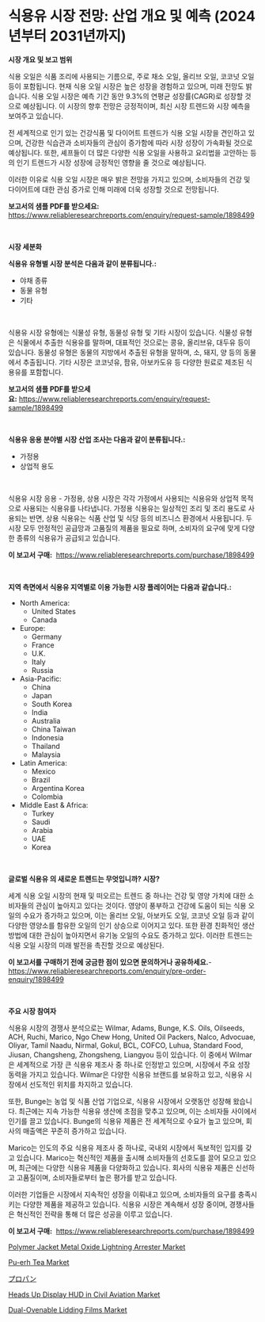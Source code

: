 <p><h1>식용유 시장 전망: 산업 개요 및 예측 (2024년부터 2031년까지)</h1></p><p><strong>시장 개요 및 보고 범위</strong></p>
<p><p>식용 오일은 식품 조리에 사용되는 기름으로, 주로 채소 오일, 올리브 오일, 코코넛 오일 등이 포함됩니다. 현재 식용 오일 시장은 높은 성장을 경험하고 있으며, 미래 전망도 밝습니다. 식용 오일 시장은 예측 기간 동안 9.3%의 연평균 성장률(CAGR)로 성장할 것으로 예상됩니다. 이 시장의 향후 전망은 긍정적이며, 최신 시장 트렌드와 시장 예측을 보여주고 있습니다.</p><p>전 세계적으로 인기 있는 건강식품 및 다이어트 트렌드가 식용 오일 시장을 견인하고 있으며, 건강한 식습관과 소비자들의 관심이 증가함에 따라 시장 성장이 가속화될 것으로 예상됩니다. 또한, 셰프들이 더 많은 다양한 식용 오일을 사용하고 요리법을 고안하는 등의 인기 트렌드가 시장 성장에 긍정적인 영향을 줄 것으로 예상됩니다.</p><p>이러한 이유로 식용 오일 시장은 매우 밝은 전망을 가지고 있으며, 소비자들의 건강 및 다이어트에 대한 관심 증가로 인해 미래에 더욱 성장할 것으로 전망됩니다.</p></p>
<p><strong>보고서의 샘플 PDF를 받으세요:</strong> <a href="https://www.reliableresearchreports.com/enquiry/request-sample/1898499">https://www.reliableresearchreports.com/enquiry/request-sample/1898499</a></p>
<p>&nbsp;</p>
<p><strong>시장 세분화</strong></p>
<p><strong>식용유 유형별 시장 분석은 다음과 같이 분류됩니다.:</strong></p>
<p><ul><li>야채 종류</li><li>동물 유형</li><li>기타</li></ul></p>
<p>&nbsp;</p>
<p><p>식용유 시장 유형에는 식물성 유형, 동물성 유형 및 기타 시장이 있습니다. 식물성 유형은 식물에서 추출한 식용유를 말하며, 대표적인 것으로는 콩유, 올리브유, 대두유 등이 있습니다. 동물성 유형은 동물의 지방에서 추출된 유형을 말하며, 소, 돼지, 양 등의 동물에서 추출됩니다. 기타 시장은 코코넛유, 팜유, 아보카도유 등 다양한 원료로 제조된 식용유를 포함합니다.</p></p>
<p><strong>보고서의 샘플 PDF를 받으세요:</strong>&nbsp;<a href="https://www.reliableresearchreports.com/enquiry/request-sample/1898499">https://www.reliableresearchreports.com/enquiry/request-sample/1898499</a></p>
<p>&nbsp;</p>
<p><strong> 식용유 응용 분야별 시장 산업 조사는 다음과 같이 분류됩니다.:</strong></p>
<p><ul><li>가정용</li><li>상업적 용도</li></ul></p>
<p>&nbsp;</p>
<p><p>식용유 시장 응용 - 가정용, 상용 시장은 각각 가정에서 사용되는 식용유와 상업적 목적으로 사용되는 식용유를 나타냅니다. 가정용 식용유는 일상적인 조리 및 조리 용도로 사용되는 반면, 상용 식용유는 식품 산업 및 식당 등의 비즈니스 환경에서 사용됩니다. 두 시장 모두 안정적인 공급망과 고품질의 제품을 필요로 하며, 소비자의 요구에 맞게 다양한 종류의 식용유가 공급되고 있습니다.</p></p>
<p><strong>이 보고서 구매:</strong>&nbsp; <a href="https://www.reliableresearchreports.com/purchase/1898499">https://www.reliableresearchreports.com/purchase/1898499</a></p>
<p>&nbsp;</p>
<p><strong>지역 측면에서 식용유 지역별로 이용 가능한 시장 플레이어는 다음과 같습니다.:</strong></p>
<p><ul>
    <li>
        North America:
        <ul>
            <li>United States</li>
            <li>Canada</li>
        </ul>
    </li>
    <li>
        Europe:
        <ul>
            <li>Germany</li>
            <li>France</li>
            <li>U.K.</li>
            <li>Italy</li>
            <li>Russia</li>
        </ul>
    </li>
    <li>
        Asia-Pacific:
        <ul>
            <li>China</li>
            <li>Japan</li>
            <li>South Korea</li>
            <li>India</li>
            <li>Australia</li>
            <li>China Taiwan</li>
            <li>Indonesia</li>
            <li>Thailand</li>
            <li>Malaysia</li>
        </ul>
    </li>
    <li>
        Latin America:
        <ul>
            <li>Mexico</li>
            <li>Brazil</li>
            <li>Argentina Korea</li>
            <li>Colombia</li>
        </ul>
    </li>
    <li>
        Middle East & Africa:
        <ul>
            <li>Turkey</li>
            <li>Saudi</li>
            <li>Arabia</li>
            <li>UAE</li>
            <li>Korea</li>
        </ul>
    </li>
    </ul></p>
<p>&nbsp;</p>
<p><strong>글로벌 식용유 의 새로운 트렌드는 무엇입니까? 시장?</strong></p>
<p><p>세계 식용 오일 시장의 현재 및 떠오르는 트렌드 중 하나는 건강 및 영양 가치에 대한 소비자들의 관심이 높아지고 있다는 것이다. 영양이 풍부하고 건강에 도움이 되는 식용 오일의 수요가 증가하고 있으며, 이는 올리브 오일, 아보카도 오일, 코코넛 오일 등과 같이 다양한 영양소를 함유한 오일의 인기 상승으로 이어지고 있다. 또한 환경 친화적인 생산 방법에 대한 관심이 높아지면서 유기농 오일의 수요도 증가하고 있다. 이러한 트렌드는 식용 오일 시장의 미래 발전을 촉진할 것으로 예상된다.</p></p>
<p><strong>이 보고서를 구매하기 전에 궁금한 점이 있으면 문의하거나 공유하세요.</strong>- <a href="https://www.reliableresearchreports.com/enquiry/pre-order-enquiry/1898499">https://www.reliableresearchreports.com/enquiry/pre-order-enquiry/1898499</a></p>
<p>&nbsp;</p>
<p><strong>주요 시장 참여자</strong></p>
<p><p>식용유 시장의 경쟁사 분석으로는 Wilmar, Adams, Bunge, K.S. Oils, Oilseeds, ACH, Ruchi, Marico, Ngo Chew Hong, United Oil Packers, Nalco, Advocuae, Oliyar, Tamil Naadu, Nirmal, Gokul, BCL, COFCO, Luhua, Standard Food, Jiusan, Changsheng, Zhongsheng, Liangyou 등이 있습니다. 이 중에서 Wilmar은 세계적으로 가장 큰 식용유 제조사 중 하나로 인정받고 있으며, 시장에서 주요 성장 동력을 가지고 있습니다. Wilmar은 다양한 식용유 브랜드를 보유하고 있고, 식용유 시장에서 선도적인 위치를 차지하고 있습니다. </p><p>또한, Bunge는 농업 및 식품 산업 기업으로, 식용유 시장에서 오랫동안 성장해 왔습니다. 최근에는 지속 가능한 식용유 생산에 초점을 맞추고 있으며, 이는 소비자들 사이에서 인기를 끌고 있습니다. Bunge의 식용유 제품은 전 세계적으로 수요가 높고 있으며, 회사의 매출액은 꾸준히 증가하고 있습니다.</p><p>Marico는 인도의 주요 식용유 제조사 중 하나로, 국내외 시장에서 독보적인 입지를 갖고 있습니다. Marico는 혁신적인 제품을 출시해 소비자들의 선호도를 끌어 모으고 있으며, 최근에는 다양한 식용유 제품을 다양화하고 있습니다. 회사의 식용유 제품은 신선하고 고품질이며, 소비자들로부터 높은 평가를 받고 있습니다.</p><p>이러한 기업들은 시장에서 지속적인 성장을 이뤄내고 있으며, 소비자들의 요구를 충족시키는 다양한 제품을 제공하고 있습니다. 식용유 시장은 계속해서 성장 중이며, 경쟁사들은 혁신적인 전략을 통해 더 많은 성공을 이루고 있습니다.</p></p>
<p><strong>이 보고서 구매:</strong>&nbsp;&nbsp;<a href="https://www.reliableresearchreports.com/purchase/1898499">https://www.reliableresearchreports.com/purchase/1898499</a></p>
<p><p><a href="https://ivy-potential-64b.notion.site/Polymer-Jacket-Metal-Oxide-Lightning-Arrester-Market-Size-Market-Trends-and-Growth-Outlook-forecas-2ca853c62f3f4ada84245ba67ec80b5b">Polymer Jacket Metal Oxide Lightning Arrester Market</a></p><p><a href="https://issuu.com/reportprime-2/docs/pu-erh-tea-market-size-2030.pptx">Pu-erh Tea Market</a></p><p><a href="https://github.com/dzy793153605/Market-Research-Report-List-1/blob/main/5718527194533.md">プロパン</a></p><p><a href="https://view.publitas.com/reportprime-1/heads-up-display-hud-in-civil-aviation-market-size-and-growth-market-segmentation-regional-and-country-breakdowns-and-market-trends-for-period-from-2024-2031/">Heads Up Display HUD in Civil Aviation Market</a></p><p><a href="https://issuu.com/reportprime-2/docs/dual-ovenable-lidding-films-market-size-2030.pptx">Dual-Ovenable Lidding Films Market</a></p></p>
